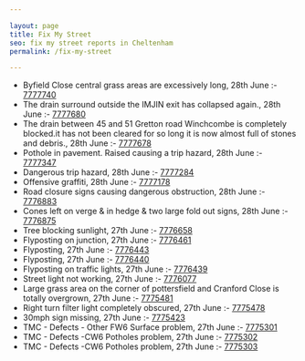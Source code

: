 ```yaml
---

layout: page
title: Fix My Street
seo: fix my street reports in Cheltenham
permalink: /fix-my-street

---
```


<!-- fix_marker starts -->

- Byfield Close central grass areas are excessively long, 28th June :- [7777740](https://www.fixmystreet.com/report/7777740)
- The drain surround outside the IMJIN exit has collapsed again., 28th June :- [7777680](https://www.fixmystreet.com/report/7777680)
- The drain between 45 and 51 Gretton road Winchcombe is completely blocked.it has not been cleared for so long it is now almost full of stones and debris., 28th June :- [7777678](https://www.fixmystreet.com/report/7777678)
- Pothole in pavement. Raised causing a trip hazard, 28th June :- [7777347](https://www.fixmystreet.com/report/7777347)
- Dangerous trip hazard, 28th June :- [7777284](https://www.fixmystreet.com/report/7777284)
- Offensive graffiti, 28th June :- [7777178](https://www.fixmystreet.com/report/7777178)
- Road closure signs causing dangerous obstruction, 28th June :- [7776883](https://www.fixmystreet.com/report/7776883)
- Cones left on verge & in hedge & two large fold out signs, 28th June :- [7776875](https://www.fixmystreet.com/report/7776875)
- Tree blocking sunlight, 27th June :- [7776658](https://www.fixmystreet.com/report/7776658)
- Flyposting on junction, 27th June :- [7776461](https://www.fixmystreet.com/report/7776461)
- Flyposting, 27th June :- [7776443](https://www.fixmystreet.com/report/7776443)
- Flyposting, 27th June :- [7776440](https://www.fixmystreet.com/report/7776440)
- Flyposting on traffic lights, 27th June :- [7776439](https://www.fixmystreet.com/report/7776439)
- Street light not working, 27th June :- [7776077](https://www.fixmystreet.com/report/7776077)
- Large grass area on the corner of pottersfield and Cranford Close is totally overgrown, 27th June :- [7775481](https://www.fixmystreet.com/report/7775481)
- Right turn filter light completely obscured, 27th June :- [7775478](https://www.fixmystreet.com/report/7775478)
- 30mph sign missing, 27th June :- [7775423](https://www.fixmystreet.com/report/7775423)
- TMC - Defects - Other FW6  Surface problem, 27th June :- [7775301](https://www.fixmystreet.com/report/7775301)
- TMC - Defects -CW6 Potholes  problem, 27th June :- [7775302](https://www.fixmystreet.com/report/7775302)
- TMC - Defects -CW6 Potholes  problem, 27th June :- [7775303](https://www.fixmystreet.com/report/7775303)

<!-- fix_marker ends -->